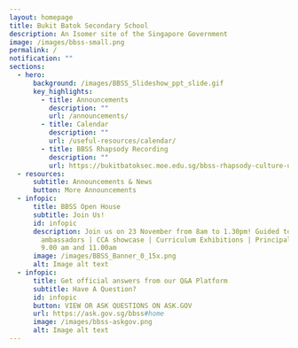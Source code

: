 ```yaml
---
layout: homepage
title: Bukit Batok Secondary School
description: An Isomer site of the Singapore Government
image: /images/bbss-small.png
permalink: /
notification: ""
sections:
  - hero:
      background: /images/BBSS_Slideshow_ppt_slide.gif
      key_highlights:
        - title: Announcements
          description: ""
          url: /announcements/
        - title: Calendar
          description: ""
          url: /useful-resources/calendar/
        - title: BBSS Rhapsody Recording
          description: ""
          url: https://bukitbatoksec.moe.edu.sg/bbss-rhapsody-culture-unleashed/
  - resources:
      subtitle: Announcements & News
      button: More Announcements
  - infopic:
      title: BBSS Open House
      subtitle: Join Us!
      id: infopic
      description: Join us on 23 November from 8am to 1.30pm! Guided tours by student
        ambassadors | CCA showcase | Curriculum Exhibitions | Principal Talks at
        9.00 am and 11.00am
      image: /images/BBSS_Banner_0_15x.png
      alt: Image alt text
  - infopic:
      title: Get official answers from our Q&A Platform
      subtitle: Have A Question?
      id: infopic
      button: VIEW OR ASK QUESTIONS ON ASK.GOV
      url: https://ask.gov.sg/bbss#home
      image: /images/bbss-askgov.png
      alt: Image alt text
---
```

